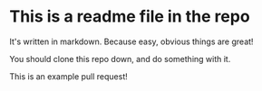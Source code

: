 # This is a readme file in the repo
It's written in markdown.  Because easy, obvious things are great!

You should clone this repo down, and do something with it.

This is an example pull request!
